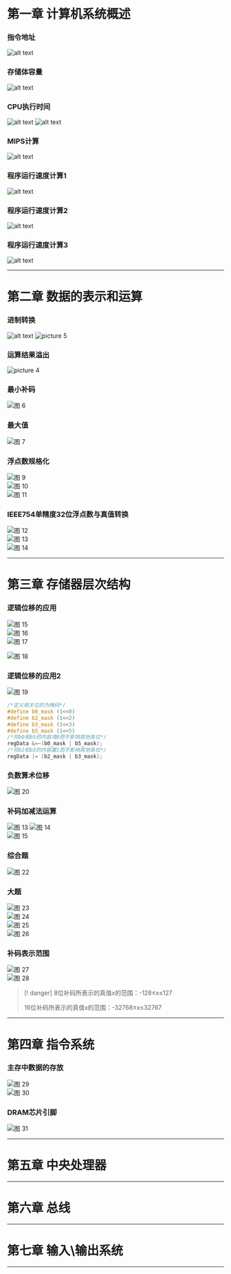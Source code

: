 # 第一章 计算机系统概述 
### 指令地址
![alt text](../../../images/408-pr-exam-image.png)
### 存储体容量
![alt text](../../../images/408-pr-exam-image-1.png)
### CPU执行时间
![alt text](../../../images/408-pr-exam-image-2.png)
![alt text](../../../images/408-pr-exam-image-3.png)
### MIPS计算
![alt text](../../../images/408-pr-exam-image-4.png)
### 程序运行速度计算1
![alt text](../../../images/408-pr-exam-image-5.png)

### 程序运行速度计算2
![alt text](../../../images/408-pr-exam-image-6.png)
### 程序运行速度计算3
![alt text](../../../images/408-pr-exam-image-7.png)

--- 
# 第二章 数据的表示和运算

### 进制转换
![alt text](../../../images/408-pr-exam-image-8.png)
![picture 5](../../../images/83ec6d0fac9415351bbb53700e5a38d86b43964a722eeff41faf2d26ce6fa4b2.png)  

### 运算结果溢出
![picture 4](../../../images/eab15c9be9dfc2435c22ae1b9f7926292d50564a235ffdbad6e1502441b59698.png)  
### 最小补码
![图 6](../../../images/6ef8edb970c0ed740369b2e78de262720ba26465d0b3f2d7ad0414f998619863.png)  

### 最大值
![图 7](../../../images/7f3b56967d274abf7bf4f82d54289b80c29d55f554c08108428d6e88c6df84a1.png)  

<!-- ### 浮点数表示范围
![图 8](../../../images/a92d3d7536862e286b1ec99fea277deb9b96cfc6f0074f7bf07a96ae5e0682e5.png)   -->

### 浮点数规格化
![图 9](../../../images/ed3a36707849e242447638b8e51ea58fad7459e1c65875d3e8739a87affa8ee4.png)  
![图 10](../../../images/299b301e149ee5abd320536ab710a68a5907dab1a2e69a155aae78582382bea0.png)  
![图 11](../../../images/718db4abc18e65ec809329900730e5aece43786cd509bc69e6ec3168e0ca86c1.png)  

### IEEE754单精度32位浮点数与真值转换
![图 12](../../../images/a2ccc605c4d51580532e29e3ce44f7420b440e1e7dfbd1718079e37b5d64c025.png)  
![图 13](../../../images/61965aa26f474c9b1f6f4838dde90523fcac2cc9e53e9a5ca2350bdec944f28f.png)  
![图 14](../../../images/859b7ad49ae8fe9259de953305b54c9cd81f4b6b083cde015e0b9accd44c9662.png)  



--- 
# 第三章 存储器层次结构
### 逻辑位移的应用
![图 15](../../../images/d92d0069c92eca7203d6eb25561b43a32902f8dcce283348d5bfc6ff2a4ac110.png)  
![图 16](../../../images/f4a5cdcf09c6595f59e5723cabdcfb4cb6eab7141657526648e7ee476ab56b91.png)  
![图 17](../../../images/032d48ce16fe1380554369f17055e3b1df8ee4c1d92c31ef8308023cf1c771da.png)  

![图 18](../../../images/edd71507752d84a8cd4d303592a3bcb52e98adab186abad549abc6989b725bf6.png)  

### 逻辑位移的应用2
![图 19](../../../images/c3bc30c0c40a0785e9a3eb8ec2018d89d651289a6125f084fd559abbed3ce3a5.png)  

```c
/*定义相关位的为掩码*/
#define b0_mask (1<<0)
#define b2_mask (1<<2)
#define b3_mask (1<<3)
#define b5_mask (1<<5)
/*将b0和b5的内容清0而不影响其他各位*/
regData &=~(b0_mask | b5_mask);
/*将b2和b3的内容置1而不影响其他各位*/
regData |= (b2_mask | b3_mask);
```
### 负数算术位移
![图 20](../../../images/da36ae3f34612a624963bf12182a09c694e82087097687268e63d5e5073b38ae.png)  


### 补码加减法运算

![图 13](../../../images/73da391e7d3127ddc196a4949e0231ae568dc37404617f7f739e620f133cc314.png) 
![图 14](../../../images/e8ea67aceed85fccb22d91ee0b190110bf49b7853fabdc3949fa84a4424a41b5.png)  
![图 15](../../../images/340173496637cf363d3f2b01d75800baba6a0aab6d36ba65de00ae6e2d38e8ad.png)  

### 综合题
![图 22](../../../images/fd5da75f024deb7918283a9ddde152d8df2a11bc6451073d247df1edf1e6b0d4.png)  

### 大题
![图 23](../../../images/070ee721c497b24f866ea1ccbfcfce45c9693771af156dfa9c43ea90e13722ad.png)  
![图 24](../../../images/cb2a70eab250c5d37ba6df2d0cf3f861b3dd2efca3dd6f85766895724410554d.png)  
![图 25](../../../images/31925c25ef255e1cb249c6ccfb2a01d0ddea76fa6b0f796d7fc3f6ae126bcfae.png)  
![图 26](../../../images/de66584c3de5fa4fb0b9c097b81c084775f2500309e6b383f18aa1d7e998f294.png)  

### 补码表示范围
![图 27](../../../images/500675c1a79ddbb08a77af1a893bf88ffcf334e7212eefa9565c1dec5b578842.png)  
![图 28](../../../images/5ab2bd2e713158a71fa6f7980d994d76a5b125d6e9ef6304e7b746fa854cea55.png)  
> [! danger] 8位补码所表示的真值x的范围：-128≤x≤127 </p>  16位补码所表示的真值x的范围：-32768≤x≤32767

<!-- ### 原码除法运算（不恢复余数法） -->



--- 
# 第四章 指令系统
### 主存中数据的存放
![图 29](../../../images/d06a0f708c6ca5c741cecf077873c99a6c61bf6e7d5c3e85a1cca4b8f673840d.png)  
![图 30](../../../images/69c9b5908aa1574ca7af2da7dfb77251464d4c13743b3d78b41e8cfb322e885f.png)  

### DRAM芯片引脚
![图 31](../../../images/f6ff2b2154cfbce15b4dee65c5dd2abd9c06a4d1c3f28d4475a6052a5256526f.png)  


--- 
# 第五章 中央处理器


--- 
# 第六章 总线



--- 
# 第七章 输入\输出系统





--- 